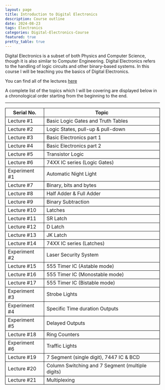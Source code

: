 ```yaml
---
layout: page
title: Introduction to Digital Electronics
description: Course outline
date: 2024-08-23
tags: Electronics
categories: Digital-Electronics-Course
featured: true
pretty_table: true
---
```


<style>
th, td {
  border:1px solid black;
}
</style>

Digital Electronics is a subset of both Physics and Computer Science, though it is also similar to Computer Engineering. Digital Electronics refers to the handling of logic circuits and other binary-based systems. In this course I will be teaching you the basics of Digital Electronics.

You can find all of the lectures [here](https://kinghowler.github.io/blog/category/digital-electronics-course/)

A complete list of the topics which I will be covering are displayed below in a chronological order starting from the beginning to the end.

---

| Serial No.    | Topic                                            |
| ------------- | ------------------------------------------------ |
| Lecture #1    | Basic Logic Gates and Truth Tables               |
| Lecture #2    | Logic States, pull-up & pull-down                |
| Lecture #3    | Basic Electronics part 1                         |
| Lecture #4    | Basic Electronics part 2                         |
| Lecture #5    | Transistor Logic                                 |
| Lecture #6    | 74XX IC series (Logic Gates)                     |
| Experiment #1 | Automatic Night Light                            |
| Lecture #7    | Binary, bits and bytes                           |
| Lecture #8    | Half Adder & Full Adder                          |
| Lecture #9    | Binary Subtraction                               |
| Lecture #10   | Latches                                          |
| Lecture #11   | SR Latch                                         |
| Lecture #12   | D Latch                                          |
| Lecture #13   | JK Latch                                         |
| Lecture #14   | 74XX IC series (Latches)                         |
| Experiment #2 | Laser Security System                            |
| Lecture #15   | 555 Timer IC (Astable mode)                      |
| Lecture #16   | 555 Timer IC (Monostable mode)                   |
| Lecture #17   | 555 Timer IC (Bistable mode)                     |
| Experiment #3 | Strobe Lights                                    |
| Experiment #4 | Specific Time duration Outputs                   |
| Experiment #5 | Delayed Outputs                                  |
| Lecture #18   | Ring Counters                                    |
| Experiment #6 | Traffic Lights                                   |
| Lecture #19   | 7 Segment (single digit), 7447 IC & BCD          |
| Lecture #20   | Column Switching and 7 Segment (multiple digits) |
| Lecture #21   | Multiplexing                                     |
